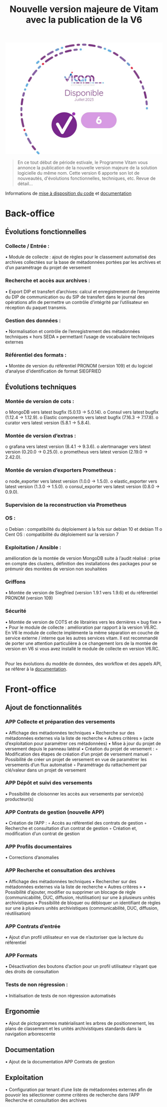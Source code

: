﻿---
layout: post
title: Nouvelle version majeure de Vitam avec la publication de la V6
---

![Logos](/public/images/V6.jpg)
> En ce tout début de période estivale, le Programme Vitam vous annonce la publication de la nouvelle version majeure de la solution logicielle du même nom. Cette version 6 apporte son lot de nouveautés, d'évolutions fonctionnelles, techniques, etc. Revue de détail...

Informations de [mise à disposition du code](/pages/ressources/version_6_1.md) et [documentation](/pages/documentation/)

# Back-office
## Évolutions fonctionnelles

### Collecte / Entrée : 
•	Module de collecte : ajout de règles pour le classement automatisé des archives collectées sur la base de métadonnées portées par les archives et d’un paramétrage du projet de versement

### Recherche et accès aux archives : 
•	Export DIP et transfert d’archives: calcul et enregistrement de l’empreinte du DIP de communication ou du SIP de transfert dans le journal des opérations afin de permettre un contrôle d’intégrité par l’utilisateur en réception du paquet transmis.

### Gestion des données : 
•	Normalisation et contrôle de l’enregistrement des métadonnées techniques « hors SEDA » permettant l’usage de vocabulaire techniques externes

### Référentiel des formats : 
•	Montée de version du référentiel PRONOM (version 109) et du logiciel d’analyse d’identification de format SIEGFRIED

## Évolutions techniques

### Montée de version de cots :
o	MongoDB vers latest bugfix (5.0.13 -> 5.0.14).
o	Consul vers latest bugfix (1.12.4 -> 1.12.9).
o	Elastic components vers latest bugfix (7.16.3 -> 7.17.8).
o	curator vers latest version (5.8.1 -> 5.8.4).

### Montée de version d’extras :
o	grafana vers latest version (8.4.1 -> 9.3.6).
o	alertmanager vers latest version (0.20.0 -> 0.25.0).
o	prometheus vers latest version (2.19.0 -> 2.42.0).

### Montée de version d’exporters Prometheus :
o	node_exporter vers latest version (1.0.0 -> 1.5.0).
o	elastic_exporter vers latest version (1.3.0 -> 1.5.0).
o	consul_exporter vers latest version (0.8.0 -> 0.9.0).
### Supervision de la reconstruction via Prometheus

### OS :
o	Debian : compatibilité du déploiement à la fois sur debian 10 et debian 11
o	Cent OS : compatibilité du déploiement sur la version 7

### Exploitation / Ansible :
amélioration de la montée de version MongoDB suite à l’audit réalisé : prise en compte des clusters, définition des installations des packages pour se prémunir des montées de version non souhaitées

### Griffons
•	Montée de version de Siegfried (version 1.9.1 vers 1.9.6) et du référentiel PRONOM (version 109)

### Sécurité
•	Montée de version de COTS et de librairies vers les dernières « bug fixe »
•	Pour le module de collecte : amélioration par rapport à la version V6.RC. En V6 le module de collecte implémente la même séparation en couche de service externe / interne que les autres services vitam. Il est recommandé de porter une attention particulière à ce changement lors de la montée de version en V6 si vous avez installé le module de collecte en version V6.RC.  

Pour les évolutions du modèle de données, des workflow et des appels API, se référer à la [documentation](/pages/ressources/version_6_1.md).

# Front-office
## Ajout de fonctionnalités

### APP Collecte et préparation des versements
•	Affichage des métadonnées techniques
•	Recherche sur des métadonnées externes via la liste de recherche « Autres critères » (acte d’exploitation pour paramétrer ces métadonnées)
•	Mise à jour du projet de versement depuis le panneau latéral
•	Création du projet de versement :
◦	Modification des étapes de création d’un projet de versement manuel
◦	Possibilité de créer un projet de versement en vue de paramétrer les versements d’un flux automatisé
◦	Paramétrage du rattachement par clé/valeur dans un projet de versement

### APP Dépôt et suivi des versements
•	Possibilité de cloisonner les accès aux versements par service(s) producteur(s)

### APP Contrats de gestion (nouvelle APP)
•	Création de l’APP :
◦	Accès au référentiel des contrats de gestion
◦	Recherche et consultation d’un contrat de gestion
◦	Création et, modification d’un contrat de gestion

### APP Profils documentaires
•	Corrections d’anomalies

### APP Recherche et consultation des archives
•	Affichage des métadonnées techniques
•	Rechercher sur des métadonnées externes via la liste de recherche « Autres critères »
•	Possibilité d’ajouter, modifier ou supprimer un blocage de règle (communicabilité, DUC, diffusion, réutilisation) sur une à plusieurs unités archivistiques
•	Possibilité de bloquer ou débloquer un identifiant de règles sur une à plusieurs unités archivistiques (communicabilité, DUC, diffusion, réutilisation)

### APP Contrats d’entrée
•	Ajout d’un profil utilisateur en vue de n’autoriser que la lecture du référentiel

### APP Formats
•	Désactivation des boutons d’action pour un profil utilisateur n’ayant que des droits de consultation

### Tests de non régression :
•	Initialisation de tests de non régression automatisés

## Ergonomie
•	Ajout de pictogrammes matérialisant les arbres de positionnement, les plans de classement et les unités archivistiques standards dans la navigation arborescente

## Documentation
•	Ajout de la documentation APP Contrats de gestion

## Exploitation
•	Configuration par tenant d’une liste de métadonnées externes afin de pouvoir les sélectionner comme critères de recherche dans l’APP Recherche et consultation des archives



